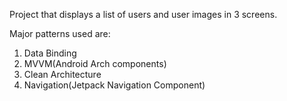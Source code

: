 Project that displays a list of users and user images in 3 screens.

Major patterns used are:

1. Data Binding
2. MVVM(Android Arch components)
3. Clean Architecture
4. Navigation(Jetpack Navigation Component)

